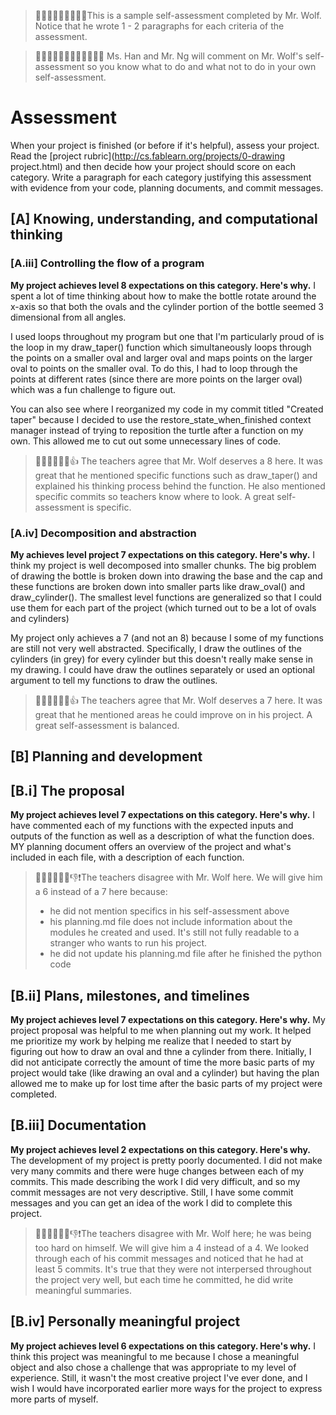 > 👨🏼‍🏫👨🏼‍🏫👨🏼‍🏫This is a sample self-assessment completed by Mr. Wolf. Notice that he wrote 1 - 2 paragraphs for each criteria of the assessment. 

> 👩🏻‍🏫👩🏻‍🏫👨🏻‍🏫👨🏻‍🏫 Ms. Han and Mr. Ng will comment on Mr. Wolf's self-assessment so you know what to do and what not to do in your own self-assessment.


# Assessment

When your project is finished (or before if it's helpful), assess your project. Read the [project rubric](http://cs.fablearn.org/projects/0-drawing project.html) and then decide how your project should score on each category. Write a paragraph for each category justifying this assessment with evidence from your code, planning documents, and commit messages.

## [A] Knowing, understanding, and computational thinking
### [A.iii] Controlling the flow of a program
**My project achieves level 8 expectations on this category. Here's why.**
I spent a lot of time thinking about how to make the bottle rotate around the x-axis so that both the ovals and the cylinder portion of the bottle seemed 3 dimensional from all angles.

I used loops throughout my program but one that I'm particularly proud of is the loop in my draw_taper() function which simultaneously loops through the points on a smaller oval and larger oval and maps points on the larger oval to points on the smaller oval. To do this, I had to loop through the points at different rates (since there are more points on the larger oval) which was a fun challenge to figure out.

You can also see where I reorganized my code in my commit titled "Created taper" because I decided to use the restore_state_when_finished context manager instead of trying to reposition the turtle after a function on my own. This allowed me to cut out some unnecessary lines of code.

> 👩🏻‍🏫👨🏻‍🏫👍 The teachers agree that Mr. Wolf deserves a 8 here. It was great that he mentioned specific functions such as draw_taper() and explained his thinking process behind the function. He also mentioned specific commits so teachers know where to look. A great self-assessment is specific. 

### [A.iv] Decomposition and abstraction
**My achieves level project 7 expectations on this category. Here's why.**
I think my project is well decomposed into smaller chunks. The big problem of drawing the bottle is broken down into drawing the base and the cap and these functions are broken down into smaller parts like draw_oval() and draw_cylinder(). The smallest level functions are generalized so that I could use them for each part of the project (which turned out to be a lot of ovals and cylinders)

My project only achieves a 7 (and not an 8) because I some of my functions are still not very well abstracted. Specifically, I draw the outlines of the cylinders (in grey) for every cylinder but this doesn't really make sense in my drawing. I could have draw the outlines separately or used an optional argument to tell my functions to draw the outlines.

> 👩🏻‍🏫👨🏻‍🏫👍 The teachers agree that Mr. Wolf deserves a 7 here. It was great that he mentioned areas he could improve on in his project. A great self-assessment is balanced. 

## [B] Planning and development

## [B.i] The proposal
**My project achieves level 7 expectations on this category. Here's why.**
I have commented each of my functions with the expected inputs and outputs of the function as well as a description of what the function does. MY planning document offers an overview of the project and what's included in each file, with a description of each function.

> 👩🏻‍🏫👨🏻‍🏫👎❗The teachers disagree with Mr. Wolf here. We will give him a 6 instead of a 7 here because: 
> - he did not mention specifics in his self-assessment above
> - his planning.md file does not include information about the modules he created and used. It's still not fully readable to a stranger who wants to run his project.
> - he did not update his planning.md file after he finished the python code 

## [B.ii] Plans, milestones, and timelines
**My project achieves level 7 expectations on this category. Here's why.**
My project proposal was helpful to me when planning out my work. It helped me prioritize my work by helping me realize that I needed to start by figuring out how to draw an oval and thne a cylinder from there. Initially, I did not anticipate correctly the amount of time the more basic parts of my project would take (like drawing an oval and a cylinder) but having the plan allowed me to make up for lost time after the basic parts of my project were completed.

## [B.iii] Documentation
**My project achieves level 2 expectations on this category. Here's why.**
The development of my project is pretty poorly documented. I did not make very many commits and there were huge changes between each of my commits. This made describing the work I did very difficult, and so my commit messages are not very descriptive. Still, I have some commit messages and you can get an idea of the work I did to complete this project.

> 👩🏻‍🏫👨🏻‍🏫👎❗The teachers disagree with Mr. Wolf here; he was being too hard on himself. We will give him a 4 instead of a 4. We looked through each of his commit messages and noticed that he had at least 5 commits. It's true that they were not interpersed throughout the project very well, but each time he committed, he did write meaningful summaries. 

## [B.iv] Personally meaningful project
**My project achieves level 6 expectations on this category. Here's why.**
I think this project was meaningful to me because I chose a meaningful object and also chose a challenge that was appropriate to my level of experience. Still, it wasn't the most creative project I've ever done, and I wish I would have incorporated earlier more ways for the project to express more parts of myself.
